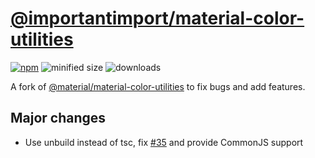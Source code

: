 # [@importantimport/material-color-utilities](typescript/)

[![npm](https://img.shields.io/npm/v/@importantimport/material-color-utilities)](https://www.npmjs.com/package/@importantimport/material-color-utilities)
![minified size](https://img.shields.io/bundlephobia/min/@importantimport/material-color-utilities)
![downloads](https://img.shields.io/npm/dt/@importantimport/material-color-utilities)

A fork of [@material/material-color-utilities](https://github.com/material-foundation/material-color-utilities/tree/main/typescript) to fix bugs and add features.

## Major changes

- Use unbuild instead of tsc, fix [#35](https://github.com/material-foundation/material-color-utilities/issues/35) and provide CommonJS support
